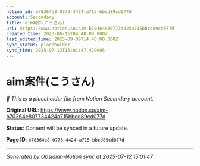 ```yaml
---
notion_id: b70364e8-0773-4424-a715-bbcd89cd077d
account: Secondary
title: aim案件(こうさん)
url: https://www.notion.so/aim-b70364e807734424a715bbcd89cd077d
created_time: 2023-06-16T04:40:00.000Z
last_edited_time: 2023-09-09T14:48:00.000Z
sync_status: placeholder
sync_time: 2025-07-12T15:01:47.420995
---
```


# aim案件(こうさん)

*🔄 This is a placeholder file from Notion Secondary account.*

**Original URL**: https://www.notion.so/aim-b70364e807734424a715bbcd89cd077d

**Status**: Content will be synced in a future update.

**Page ID**: `b70364e8-0773-4424-a715-bbcd89cd077d`

---

*Generated by Obsidian-Notion sync at 2025-07-12 15:01:47*
